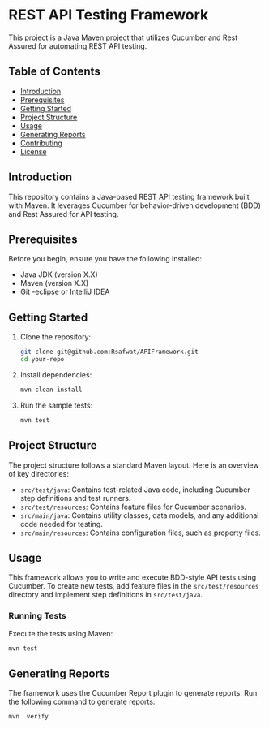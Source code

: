 # REST API Testing Framework

This project is a Java Maven project that utilizes Cucumber and Rest Assured for automating REST API testing.

## Table of Contents

- [Introduction](#introduction)
- [Prerequisites](#prerequisites)
- [Getting Started](#getting-started)
- [Project Structure](#project-structure)
- [Usage](#usage)
- [Generating Reports](#generating-reports)
- [Contributing](#contributing)
- [License](#license)

## Introduction

This repository contains a Java-based REST API testing framework built with Maven. It leverages Cucumber for behavior-driven development (BDD) and Rest Assured for API testing.

## Prerequisites

Before you begin, ensure you have the following installed:

- Java JDK (version X.X)
- Maven (version X.X)
- Git
-eclipse or IntelliJ IDEA

## Getting Started

1. Clone the repository:

    ```bash
    git clone git@github.com:Rsafwat/APIFramework.git
    cd your-repo
    ```

2. Install dependencies:

    ```bash
    mvn clean install
    ```

3. Run the sample tests:

    ```bash
    mvn test
    ```

## Project Structure

The project structure follows a standard Maven layout. Here is an overview of key directories:

- `src/test/java`: Contains test-related Java code, including Cucumber step definitions and test runners.
- `src/test/resources`: Contains feature files for Cucumber scenarios.
- `src/main/java`: Contains utility classes, data models, and any additional code needed for testing.
- `src/main/resources`: Contains configuration files, such as property files.

## Usage

This framework allows you to write and execute BDD-style API tests using Cucumber. To create new tests, add feature files in the `src/test/resources` directory and implement step definitions in `src/test/java`.

### Running Tests

Execute the tests using Maven:

```bash
mvn test
```
## Generating Reports
The framework uses the Cucumber Report plugin to generate reports. Run the following command to generate reports:

```bash
mvn  verify
```